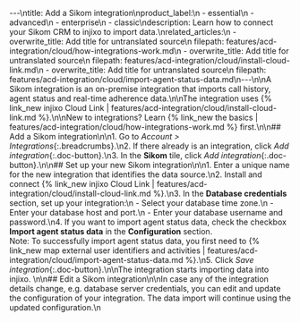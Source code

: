 ---\ntitle: Add a Sikom integration\nproduct_label:\n  - essential\n  - advanced\n  - enterprise\n  - classic\ndescription: Learn how to connect your Sikom CRM to injixo to import data.\nrelated_articles:\n  - overwrite_title: Add title for untranslated source\n    filepath: features/acd-integration/cloud/how-integrations-work.md\n  - overwrite_title: Add title for untranslated source\n    filepath: features/acd-integration/cloud/install-cloud-link.md\n  - overwrite_title: Add title for untranslated source\n    filepath: features/acd-integration/cloud/import-agent-status-data.md\n---\n\nA Sikom integration is an on-premise integration that imports call history, agent status and real-time adherence data.\n\nThe integration uses {% link_new injixo Cloud Link | features/acd-integration/cloud/install-cloud-link.md %}.\n\nNew to integrations? Learn {% link_new the basics | features/acd-integration/cloud/how-integrations-work.md %} first.\n\n## Add a Sikom integration\n\n1. Go to _Account > Integrations_{:.breadcrumbs}.\n2. If there already is an integration, click _Add integration_{:.doc-button}.\n3. In the **Sikom** tile, click _Add integration_{:.doc-button}.\n\n## Set up your new Sikom integration\n\n1. Enter a unique name for the new integration that identifies the data source.\n2. Install and connect {% link_new injixo Cloud Link | features/acd-integration/cloud/install-cloud-link.md %}.\n3. In the **Database credentials** section, set up your integration:\n - Select your database time zone.\n - Enter your database host and port.\n - Enter your database username and password.\n4. If you want to import agent status data, check the checkbox **Import agent status data** in the **Configuration** section.<br>Note: To successfully import agent status data, you first need to {% link_new map external user identifiers and activities | features/acd-integration/cloud/import-agent-status-data.md %}.\n5. Click _Save integration_{:.doc-button}.\n\nThe integration starts importing data into injixo. \n\n## Edit a Sikom integration\n\nIn case any of the integration details change, e.g. database server credentials, you can edit and update the configuration of your integration. The data import will continue using the updated configuration.\n